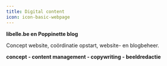 ```yaml
---
title: Digital content
icon: icon-basic-webpage
---
```


**libelle.be en Poppinette blog**

Concept website, coördinatie opstart, website- en blogbeheer. 

**concept - content management - copywriting - beeldredactie**